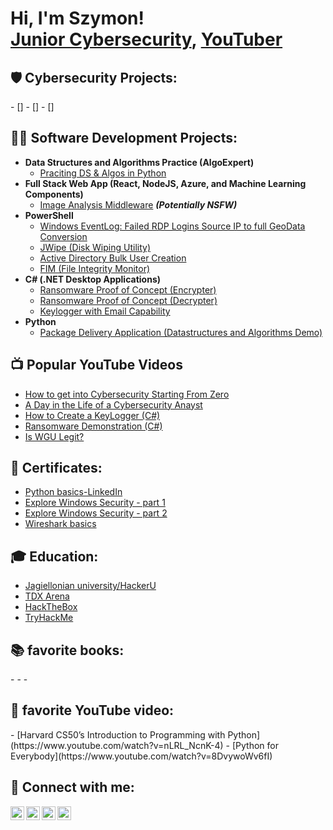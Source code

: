 <h1>Hi, I'm Szymon! <br/><a href="https://github.com/pichreduktor</a>, <a href="https://www.linkedin.com/in/szymon-picheta-532885136/">Junior Cybersecurity</a>, <a href="https://www.youtube.com/c/pichreduktor">YouTuber</a></h1>

<h2>🛡️ Cybersecurity Projects:</h2>
- []
- []
- []


<h2>👨‍💻 Software Development Projects:</h2>

- <b>Data Structures and Algorithms Practice (AlgoExpert)</b>
  - [Praciting DS & Algos in Python](https://github.com/joshmadakor1/Algorithms-Practice)
- <b>Full Stack Web App (React, NodeJS, Azure, and Machine Learning Components)</b>
  - [Image Analysis Middleware](https://github.com/joshmadakor1/4chan-Image-Analysis-Middleware-C964) <b><i>(Potentially NSFW)</b></i>
- <b>PowerShell</b>
  - [Windows EventLog: Failed RDP Logins Source IP to full GeoData Conversion](https://github.com/joshmadakor1/Sentinel-Lab)
  - [JWipe (Disk Wiping Utility)](https://github.com/joshmadakor1/Jwipe.PowerShell)
  - [Active Directory Bulk User Creation](https://github.com/joshmadakor1/AD_PS)
  - [FIM (File Integrity Monitor)](https://github.com/joshmadakor1/PowerShell-Integrity-FIM)
- <b>C# (.NET Desktop Applications)</b>
  - [Ransomware Proof of Concept (Encrypter)](https://github.com/joshmadakor1/EncrypterPOC)
  - [Ransomware Proof of Concept (Decrypter)](https://github.com/joshmadakor1/DecrypterPOC)
  - [Keylogger with Email Capability](https://github.com/joshmadakor1/Key-Logger-With-Email)
- <b>Python</b>
  - [Package Delivery Application (Datastructures and Algorithms Demo)](https://github.com/joshmadakor1/Package-Delivery-Pathfinding-Algorithm)

<h2>📺 Popular YouTube Videos</h2>

- [How to get into Cybersecurity Starting From Zero](https://www.youtube.com/watch?v=a83ASGn_V_s)
- [A Day in the Life of a Cybersecurity Anayst](https://www.youtube.com/watch?v=uHy3oM7NnoU)
- [How to Create a KeyLogger (C#)](https://www.youtube.com/watch?v=N-L9hklSlNk)
- [Ransomware Demonstration (C#)](https://www.youtube.com/watch?v=OfvdQeh79s0)
- [Is WGU Legit?](https://www.youtube.com/watch?v=E2MwRWxDBkA)

<h2> 🧾 Certificates:</h2>

- [Python basics-LinkedIn](https://www.youtube.com/watch?v=a83ASGn_V_s)
- [Explore Windows Security - part 1](https://www.youtube.com/watch?v=a83ASGn_V_s)
- [Explore Windows Security - part 2](https://www.youtube.com/watch?v=a83ASGn_V_s)
- [Wireshark basics](https://www.youtube.com/watch?v=a83ASGn_V_s)
  
<h2> 🎓 Education:</h2>

- [Jagiellonian university/HackerU](https://www.youtube.com/watch?v=a83ASGn_V_s)
- [TDX Arena](https://www.youtube.com/watch?v=a83ASGn_V_s)
- [HackTheBox](https://www.youtube.com/watch?v=a83ASGn_V_s)
- [TryHackMe](https://www.youtube.com/watch?v=a83ASGn_V_s)


<h2> 📚 favorite books:</h2>
- 
-
-
<h2> 🎥 favorite YouTube video:</h2>
  - [Harvard CS50’s Introduction to Programming with Python](https://www.youtube.com/watch?v=nLRL_NcnK-4)
  - [Python for Everybody](https://www.youtube.com/watch?v=8DvywoWv6fI)

<h2> 🤳 Connect with me:</h2>

[<img align="left" alt="JoshMadakor | YouTube" width="22px" src="https://cdn.jsdelivr.net/npm/simple-icons@v3/icons/youtube.svg" />][youtube]
[<img align="left" alt="JoshMadakor | Twitter" width="22px" src="https://cdn.jsdelivr.net/npm/simple-icons@v3/icons/twitter.svg" />][twitter]
[<img align="left" alt="JoshMadakor | LinkedIn" width="22px" src="https://cdn.jsdelivr.net/npm/simple-icons@v3/icons/linkedin.svg" />][linkedin]
[<img align="left" alt="JoshMadakor | Instagram" width="22px" src="https://cdn.jsdelivr.net/npm/simple-icons@v3/icons/instagram.svg" />][instagram]

[twitter]: https://twitter.com/joshmadakor
[youtube]: https://www.youtube.com/c/joshmadakor
[instagram]: https://www.instagram.com/joshmadakor/
[linkedin]: https://linkedin.com/in/joshmadakor

<!--
**joshmadakor1/joshmadakor1** is a ✨ _special_ ✨ repository because its `README.md` (this file) appears on your GitHub profile.

Here are some ideas to get you started:

- 🔭 I’m currently working on ...
- 🌱 I’m currently learning ...
- 👯 I’m looking to collaborate on ...
- 🤔 I’m looking for help with ...
- 💬 Ask me about ...
- 📫 How to reach me: ...
- 😄 Pronouns: ...
- ⚡ Fun fact: ...
-->
